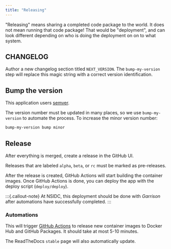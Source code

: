 ```yaml
---
title: "Releasing"
---
```


"Releasing" means sharing a completed code package to the world. It does not mean
running that code package! That would be "deployment", and can look different depending
on who is doing the deployment on on to what system.


## CHANGELOG

Author a new changelog section titled `NEXT_VERSION`. The `bump-my-version` step will
replace this magic string with a correct version identification.


## Bump the version

This application users [semver](https://semver.org).

The version number must be updated in many places, so we use `bump-my-version` to
automate the process. To increase the minor version number:

```bash
bump-my-version bump minor
```


## Release

After everything is merged, create a release in the GitHub UI.

Releases that are labeled `alpha`, `beta`, or `rc` must be marked as
pre-releases.

After the release is created, GitHub Actions will start building the container images.
Once GitHub Actions is done, you can deploy the app with the deploy script
(`deploy/deploy`).

:::{.callout-note}
At NSIDC, this deployment should be done with _Garrison_ after automations have
successfully completed.
:::


### Automations

This will trigger [GitHub Actions](https://github.com/nsidc/usaon-benefit-tool/actions)
to release new container images to Docker Hub and GitHub Packages. It should take at
most 5-10 minutes.

The ReadTheDocs `stable` page will also automatically update.
